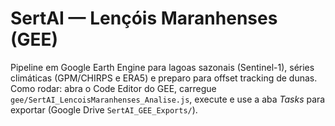 # SertAI — Lençóis Maranhenses (GEE)
Pipeline em Google Earth Engine para lagoas sazonais (Sentinel-1), séries climáticas (GPM/CHIRPS e ERA5) e preparo para offset tracking de dunas.
Como rodar: abra o Code Editor do GEE, carregue `gee/SertAI_LencoisMaranhenses_Analise.js`, execute e use a aba *Tasks* para exportar (Google Drive `SertAI_GEE_Exports/`).
